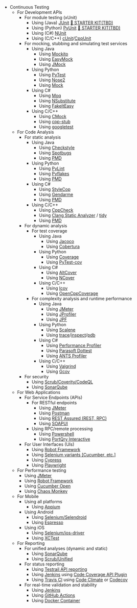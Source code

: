 * Continuous Testing
    * For Development APIs
        * For module testing (xUnit)
            * Using (Java) [JUnit](https://junit.org/junit5/) [&#x1F3C1; STARTER KIT(TBD)](../starter-kits/#unit-teting-with-java)
            * Using (Python) [PyUnit](https://docs.python.org/3/library/unittest.html#module-unittest) [&#x1F3C1; STARTER KIT(TBD)](../starter-kits/#unit-testing-with-python)
            * Using (C#) [NUnit](https://nunit.org/)
            * Using (C/C++) [cUnit](http://cunit.sourceforge.net/)/[CppUnit](https://freedesktop.org/wiki/Software/cppunit/)
        * For mocking, stubbing and simulating test services
            * Using Java
                * Using [Mockito](https://site.mockito.org/)
                * Using [EasyMock](https://easymock.org/)
                * Using [JMock](http://jmock.org/)
            * Using Python
                * Using [PyTest](https://docs.pytest.org/)
                * Using [Nose2](https://docs.nose2.io/en/latest/)
                * Using [Mock](https://mock.readthedocs.io/en/latest/)
            * Using C#
                * Using [Moq](https://github.com/moq/moq)
                * Using [NSubstitute](https://nsubstitute.github.io/)
                * Using [FakeItEasy](https://fakeiteasy.github.io/)
            * Using C/C++
                * Using [CMock](https://github.com/ThrowTheSwitch/CMock)
                * Using [cpp-stub](https://github.com/coolxv/cpp-stub)
                * Using [googletest](https://github.com/google/googletest)
    * For Code Analysis
        * For static analysis
            * Using Java
                * Using [Checkstyle](https://checkstyle.sourceforge.io/)
                * Using [Spotbugs](https://github.com/spotbugs/spotbugs)
                * Using [PMD](https://github.com/pmd/pmd)
            * Using Python
                * Using [PyLint](https://pylint.pycqa.org/en/latest/)
                * Using [Pyflakes](https://github.com/PyCQA/pyflakes)
                * Using [PMD](https://github.com/pmd/pmd)
            * Using C#
                * Using [StyleCop](https://github.com/StyleCop/StyleCop)
                * Using [Gendarme](https://www.mono-project.com/docs/tools+libraries/tools/gendarme/)
                * Using [PMD](https://github.com/pmd/pmd)
            * Using C/C++
                * Using [CppCheck](https://github.com/danmar/cppcheck)
                * Using [Clang Static Analyzer](https://clang-analyzer.llvm.org/) / [tidy](https://clang.llvm.org/extra/clang-tidy/)
                * Using [PMD](https://github.com/pmd/pmd)
        * For dynamic analysis
            * For test coverage
                * Using Java
                    * Using [Jacoco](https://www.jacoco.org/jacoco/)
                    * Using [Cobertura](https://github.com/cobertura/cobertura)
                * Using Python
                    * Using [Coverage](https://github.com/nedbat/coveragepy)
                    * Using [PyTest-cov](https://github.com/pytest-dev/pytest-cov)
                * Using C#
                    * Using [AltCover](https://github.com/SteveGilham/altcover)
                    * Using [NCover](http://ncover.sourceforge.net/)
                * Using C/C++
                    * Using [lcov](https://github.com/linux-test-project/lcov)
                    * Using [OpenCppCoverage](https://github.com/OpenCppCoverage/OpenCppCoverage)
            * For complexity analysis and runtime performance
                * Using Java
                    * Using [JMeter](https://jmeter.apache.org/)
                    * Using [JProfiler](https://www.ej-technologies.com/products/jprofiler/overview.html)
                    * Using [JPF](https://github.com/javapathfinder/jpf-core)
                * Using Python
                    * Using [Scalene](https://github.com/plasma-umass/scalene)
                    * Using [trace](https://docs.python.org/3/library/trace.html)/[inspect](https://docs.python.org/3/library/inspect.html)/[pdb](https://docs.python.org/3/library/pdb.html)
                * Using C#
                    * Using [Performance Profiler](https://docs.microsoft.com/en-us/visualstudio/profiling/profiling-feature-tour?view=vs-2022#analyze-performance-legacy-tools)
                    * Using [Parasoft Dottest](https://www.parasoft.com/products/parasoft-dottest/)
                    * Using [ANTS Profiler](https://www.red-gate.com/products/dotnet-development/ants-performance-profiler/)
                * Using C/C++
                    * Using [Valgrind](https://valgrind.org/)
                    * Using [Gcov](https://gcc.gnu.org/onlinedocs/gcc/Gcov.html)
        * For security
            * Using [Scrub/Coverity/CodeQL](https://nasa.github.io/scrub/usage.html#supported-cots-tools-and-languages)
            * Using [SonarQube](https://www.sonarqube.org/)
    * For Web Applications
        * For Service Endpoints (APIs)
            * For RESTful endpoints
                * Using [JMeter](https://jmeter.apache.org/)
                * Using [Postman](https://www.postman.com/)
                * Using [REST Assured (REST, RPC)](https://rest-assured.io/)
                * Using [SOAPUI](https://www.soapui.org/)
            * Using RPC/remote processing
                * Using [Powershell](https://devblogs.microsoft.com/scripting/testing-rpc-ports-with-powershell-and-yes-its-as-much-fun-as-it-sounds/)
                * Using [PortQry Interactive](https://docs.microsoft.com/en-us/troubleshoot/windows-server/networking/portqry-command-line-port-scanner-v2#step-2-specialized-tests)
        * For User Interfaces (UIs)
            * Using [Robot Framework](https://robotframework.org/)
            * Using [Selenium variants \[Cucumber, etc.\]](https://github.com/SeleniumHQ/selenium)
            * Using [Cypress](https://www.cypress.io/)
            * Using [Playwright](https://github.com/microsoft/playwright)
    * For Performance testing
        * Using [JMeter](https://jmeter.apache.org/)
        * Using [Robot Framework](https://robotframework.org/)
        * Using [Cucumber Open](https://cucumber.io/tools/cucumber-open/)
        * Using [Chaos Monkey](https://netflix.github.io/chaosmonkey/)
    * For Mobile
        * Using all platforms
            * Using [Appium](https://appium.io/)
        * Using Android
            * Using [Selenium/Selendroid](http://selendroid.io/)
            * Using [Espresso](https://developer.android.com/training/testing/espresso)
        * Using iOS
            * Using [Selenium/ios-driver](http://ios-driver.github.io/ios-driver/)
            * Using [XCTest](https://developer.apple.com/documentation/xctest)
    * For Reporting
        * For unified analyses (dynamic and static)
            * Using [SonarQube](https://www.sonarqube.org/)
            * Using [Scrub/Unified](https://nasa.github.io/scrub/usage.html#supported-cots-tools-and-languages)
        * For status reporting
            * Using [Testrail API reporting](https://www.gurock.com/testrail/)
            * Using [Jenkins](https://www.jenkins.io/) using [Code Coverage API Plugin](https://plugins.jenkins.io/code-coverage-api/)
            * Using [Travis CI](https://travis-ci.org/) using [Code Climate](https://docs.travis-ci.com/user/code-climate/) or [Codecov](https://about.codecov.io/tool/travis-ci/)
        * For real-time validation and stability
            * Using [Jenkins](https://www.jenkins.io/)
            * Using [GitHub Actions](https://github.com/features/actions)
            * Using [Docker Container](https://docs.docker.com/get-started/)
